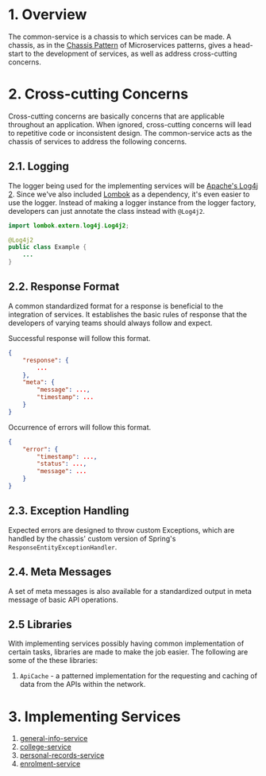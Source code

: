 # 1. Overview
The common-service is a chassis to which services can be made. A chassis, as in the [Chassis Pattern](https://microservices.io/patterns/microservice-chassis.html) of Microservices patterns, gives a head-start to the development of services, as well as address cross-cutting concerns.

# 2. Cross-cutting Concerns
Cross-cutting concerns are basically concerns that are applicable throughout an application. When ignored, cross-cutting concerns will lead to repetitive code or inconsistent design. The common-service acts as the chassis of services to address the following concerns.

## 2.1. Logging
The logger being used for the implementing services will be [Apache's Log4j 2](https://logging.apache.org/log4j/2.x/). Since we've also included [Lombok](https://projectlombok.org/) as a dependency, it's even easier to use the logger. Instead of making a logger instance from the logger factory, developers can just annotate the class instead with `@Log4j2`.
```java
import lombok.extern.log4j.Log4j2;

@Log4j2
public class Example {
    ...
}
```

## 2.2. Response Format
A common standardized format for a response is beneficial to the integration of services. It establishes the basic rules of response that the developers of varying teams should always follow and expect.

Successful response will follow this format.
```json
{
    "response": {
        ...
    },
    "meta": {
        "message": ...,
        "timestamp": ...
    }
}
``` 

Occurrence of errors will follow this format.
```json
{
    "error": {
        "timestamp": ...,
        "status": ...,
        "message": ...
    }
}
```

## 2.3. Exception Handling
Expected errors are designed to throw custom Exceptions, which are handled by the chassis' custom version of Spring's `ResponseEntityExceptionHandler`.

## 2.4. Meta Messages
A set of meta messages is also available for a standardized output in meta message of basic API operations.

## 2.5 Libraries
With implementing services possibly having common implementation of certain tasks, libraries are made to make the job easier. The following are some of the these libraries:
1. `ApiCache` - a patterned implementation for the requesting and caching of data from the APIs within the network.

# 3. Implementing Services
1. [general-info-service](https://github.com/carzanodev/genuniv-general-info-service)
2. [college-service](https://github.com/carzanodev/genuniv-college-service)
3. [personal-records-service](https://github.com/carzanodev/genuniv-personal-records-service)
4. [enrolment-service](https://github.com/carzanodev/genuniv-enrolment-service)
